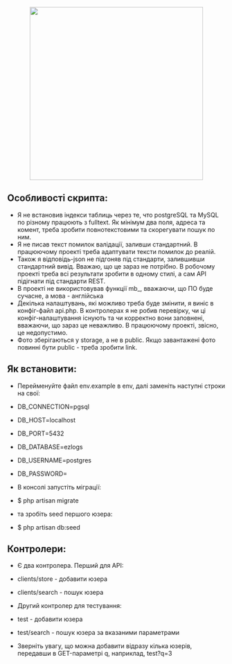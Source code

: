 <p align="center"><img src="https://res.cloudinary.com/dtfbvvkyp/image/upload/v1566331377/laravel-logolockup-cmyk-red.svg" width="400"></p>

## Особливості скрипта:
* Я не встановив індекси таблиць через те, что postgreSQL та MySQL по різному працюють з fulltext. Як мінімум два поля, адреса та комент, треба зробити повнотекстовими та скорегувати пошук по ним.
* Я не писав текст помилок валідації, заливши стандартний. В працюючому проекті треба адаптувати тексти помилок до реалій.
* Також я відповідь-json не підгоняв під стандарти, залившивши стандартний вивід. Вважаю, що це зараз не потрібно. В робочому проекті треба всі результати зробити в одному стилі, а сам API підігнати під стандарти REST.
* В проекті не використовував функції mb_, вважаючи, що ПО буде сучасне, а мова - англійська
* Декілька налаштувань, які можливо треба буде змінити, я виніс в конфіг-файл api.php. В контролерах я не робив перевірку, чи ці конфіг-налаштування існують та чи корректно вони заповнені, вважаючи, що зараз це неважливо. В працюючому проекті, звісно, це недопустимо.
* Фото зберігаються у storage, а не в public. Якщо завантажені фото повинні бути public - треба зробити link.

## Як встановити:

* Перейменуйте файл env.example в env, далі заменіть наступні строки на свої:
* DB_CONNECTION=pgsql
* DB_HOST=localhost
* DB_PORT=5432
* DB_DATABASE=ezlogs
* DB_USERNAME=postgres
* DB_PASSWORD=

* В консолі запустіть міграції: 
* $ php artisan migrate

* та зробіть seed першого юзера:
* $ php artisan db:seed

## Контролери:

* Є два контролера. Перший для API:
* clients/store - добавити юзера
* clients/search - пошук юзера

* Другий контролер для тестування:
* test - добавити юзера
* test/search - пошук юзера за вказаними параметрами

* Зверніть увагу, що можна добавити відразу кілька юзерів, передавши в GET-параметрі q, наприклад, test?q=3
